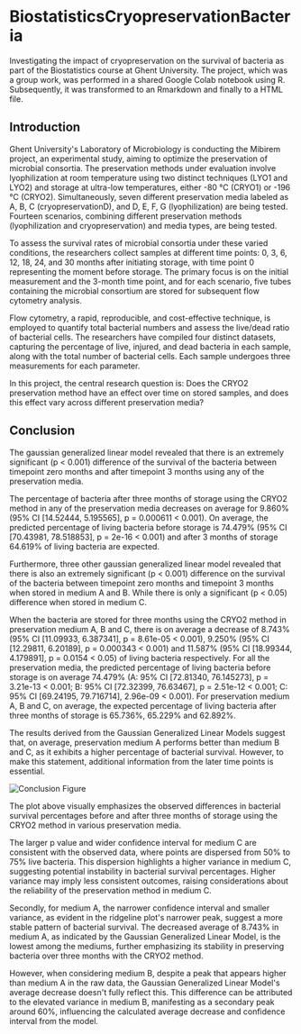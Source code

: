 # BiostatisticsCryopreservationBacteria
Investigating the impact of cryopreservation on the survival of bacteria as part of the Biostatistics course at Ghent University. The project, which was a group work, was performed in a shared Google Colab notebook using R. Subsequently, it was transformed to an Rmarkdown and finally to a HTML file.

## Introduction
Ghent University's Laboratory of Microbiology is conducting the Mibirem project, an experimental study, aiming to optimize the preservation of microbial consortia. The preservation methods under evaluation involve lyophilization at room temperature using two distinct techniques (LYO1 and LYO2) and storage at ultra-low temperatures, either -80 °C (CRYO1) or -196 °C (CRYO2). Simultaneously, seven different preservation media labeled as A, B, C (cryopreservationD), and D, E, F, G (lyophilization) are being tested. Fourteen scenarios, combining different preservation methods (lyophilization and cryopreservation) and media types, are being tested.

To assess the survival rates of microbial consortia under these varied conditions, the researchers collect samples at different time points: 0, 3, 6, 12, 18, 24, and 30 months after initiating storage, with time point 0 representing the moment before storage. The primary focus is on the initial measurement and the 3-month time point, and for each scenario, five tubes containing the microbial consortium are stored for subsequent flow cytometry analysis.

Flow cytometry, a rapid, reproducible, and cost-effective technique, is employed to quantify total bacterial numbers and assess the live/dead ratio of bacterial cells. The researchers have compiled four distinct datasets, capturing the percentage of live, injured, and dead bacteria in each sample, along with the total number of bacterial cells. Each sample undergoes three measurements for each parameter.

In this project, the central research question is: Does the CRYO2 preservation method have an effect over time on stored samples, and does this effect vary across different preservation media?

## Conclusion
The gaussian generalized linear model revealed that there is an extremely significant (p < 0.001) difference of the survival of the bacteria between timepoint zero months and after timepoint 3 months using any of the preservation media.

The percentage of bacteria after three months of storage using the CRYO2 method in any of the preservation media decreases on average for 9.860% (95% CI [14.52444, 5.195565], p = 0.000611 < 0.001). On average, the predicted percentage of living bacteria before storage is 74.479% (95% CI [70.43981, 78.518853], p = 2e-16 < 0.001) and after 3 months of storage 64.619% of living bacteria are expected.

Furthermore, three other gaussian generalized linear model revealed that there is also an extremely significant (p < 0.001) difference on the survival of the bacteria between timepoint zero months and timepoint 3 months when stored in medium A and B. While there is only a significant (p < 0.05) difference when stored in medium C.

When the bacteria are stored for three months using the CRYO2 method in preservation medium A, B and C, there is on average a decrease of 8.743% (95% CI [11.09933, 6.387341], p = 8.61e-05 < 0.001), 9.250% (95% CI [12.29811, 6.20189], p = 0.000343 < 0.001) and 11.587% (95% CI [18.99344, 4.179891], p = 0.0154 < 0.05) of living bacteria respectively. For all the preservation media, the predicted percentage of living bacteria before storage is on average 74.479% (A: 95% CI [72.81340, 76.145273], p = 3.21e-13 < 0.001; B: 95% CI [72.32399, 76.63467], p = 2.51e-12 < 0.001; C: 95% CI [69.24195, 79.716714], 2.96e-09 < 0.001). For preservation medium A, B and C, on average, the expected percentage of living bacteria after three months of storage is 65.736%, 65.229% and 62.892%.

The results derived from the Gaussian Generalized Linear Models suggest that, on average, preservation medium A performs better than medium B and C, as it exhibits a higher percentage of bacterial survival. However, to make this statement, additional information from the later time points is essential.

![Conclusion Figure](https://i.ibb.co/fFbZKb7/finalplot.png)

The plot above visually emphasizes the observed differences in bacterial survival percentages before and after three months of storage using the CRYO2 method in various preservation media.

The larger p value and wider confidence interval for medium C are consistent with the observed data, where points are dispersed from 50% to 75% live bacteria. This dispersion highlights a higher variance in medium C, suggesting potential instability in bacterial survival percentages. Higher variance may imply less consistent outcomes, raising considerations about the reliability of the preservation method in medium C.

Secondly, for medium A, the narrower confidence interval and smaller variance, as evident in the ridgeline plot's narrower peak, suggest a more stable pattern of bacterial survival. The decreased average of 8.743% in medium A, as indicated by the Gaussian Generalized Linear Model, is the lowest among the mediums, further emphasizing its stability in preserving bacteria over three months with the CRYO2 method.

However, when considering medium B, despite a peak that appears higher than medium A in the raw data, the Gaussian Generalized Linear Model's average decrease doesn't fully reflect this. This difference can be attributed to the elevated variance in medium B, manifesting as a secondary peak around 60%, influencing the calculated average decrease and confidence interval from the model. 
